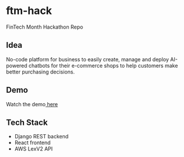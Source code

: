# ftm-hack
FinTech Month Hackathon Repo

## Idea
No-code platform for business to easily create, manage and deploy AI-powered chatbots for their e-commerce shops to help customers make better purchasing decisions.

## Demo
Watch the demo<a href="https://youtu.be/lgMv6IkSSZg"> here</a>

## Tech Stack
- Django REST backend
- React frontend
- AWS LexV2 API